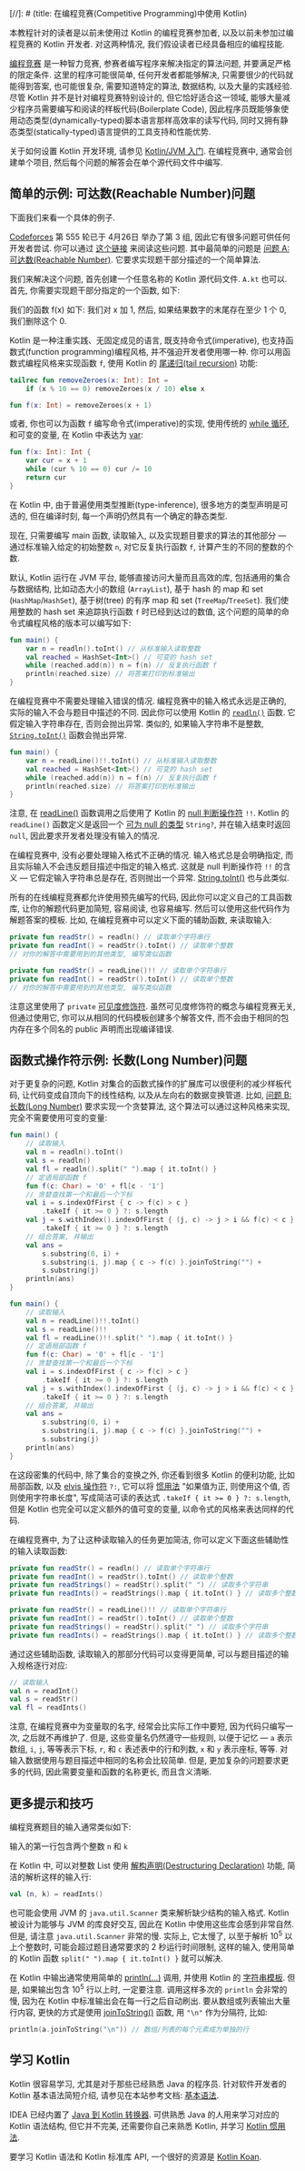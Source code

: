 [//]: # (title: 在编程竞赛(Competitive Programming)中使用 Kotlin)

本教程针对的读者是以前未使用过 Kotlin 的编程竞赛参加者, 以及以前未参加过编程竞赛的 Kotlin 开发者.
对这两种情况, 我们假设读者已经具备相应的编程技能.

[编程竞赛](https://en.wikipedia.org/wiki/Competitive_programming) 是一种智力竞赛,
参赛者编写程序来解决指定的算法问题, 并要满足严格的限定条件.
这里的程序可能很简单, 任何开发者都能够解决, 只需要很少的代码就能得到答案,
也可能很复杂, 需要知道特定的算法, 数据结构, 以及大量的实践经验.
尽管 Kotlin 并不是针对编程竞赛特别设计的, 但它恰好适合这一领域,
能够大量减少程序员需要编写和阅读的样板代码(Boilerplate Code),
因此程序员既能够象使用动态类型(dynamically-typed)脚本语言那样高效率的读写代码,
同时又拥有静态类型(statically-typed)语言提供的工具支持和性能优势.

关于如何设置 Kotlin 开发环境, 请参见 [Kotlin/JVM 入门](jvm-get-started.md).
在编程竞赛中, 通常会创建单个项目, 然后每个问题的解答会在单个源代码文件中编写.

## 简单的示例: 可达数(Reachable Number)问题

下面我们来看一个具体的例子.

[Codeforces](https://codeforces.com/)
第 555 轮已于 4月26日 举办了第 3 组, 因此它有很多问题可供任何开发者尝试.
你可以通过 [这个链接](https://codeforces.com/contest/1157) 来阅读这些问题.
其中最简单的问题是 [问题 A: 可达数(Reachable Number)](https://codeforces.com/contest/1157/problem/A).
它要求实现题干部分描述的一个简单算法.

我们来解决这个问题, 首先创建一个任意名称的 Kotlin 源代码文件. `A.kt` 也可以.
首先, 你需要实现题干部分指定的一个函数, 如下:

我们的函数 f(x) 如下: 我们对 x 加 1, 然后, 如果结果数字的末尾存在至少 1 个 0, 我们删除这个 0.

Kotlin 是一种注重实践、无固定成见的语言, 既支持命令式(imperative), 也支持函数式(function programming)编程风格,
并不强迫开发者使用哪一种.
你可以用函数式编程风格来实现函数 `f`, 使用 Kotlin 的 [尾递归(tail recursion)](functions.md#tail-recursive-functions) 功能:

```kotlin
tailrec fun removeZeroes(x: Int): Int =
    if (x % 10 == 0) removeZeroes(x / 10) else x

fun f(x: Int) = removeZeroes(x + 1)
```

或者, 你也可以为函数 `f` 编写命令式(imperative)的实现,
使用传统的 [while 循环](control-flow.md), 和可变的变量,
在 Kotlin 中表达为 [var](basic-syntax.md#variables):

```kotlin
fun f(x: Int): Int {
    var cur = x + 1
    while (cur % 10 == 0) cur /= 10
    return cur
}
```

在 Kotlin 中, 由于普遍使用类型推断(type-inference), 很多地方的类型声明是可选的,
但在编译时刻, 每一个声明仍然具有一个确定的静态类型.

现在, 只需要编写 main 函数, 读取输入, 以及实现题目要求的算法的其他部分 —
通过标准输入给定的初始整数 `n`, 对它反复执行函数 `f`, 计算产生的不同的整数的个数.

默认, Kotlin 运行在 JVM 平台, 能够直接访问大量而且高效的库,
包括通用的集合与数据结构, 比如动态大小的数组 (`ArrayList`),
基于 hash 的 map 和 set (`HashMap`/`HashSet`),
基于树(tree) 的有序 map 和 set (`TreeMap`/`TreeSet`).
我们使用整数的 hash set 来追踪执行函数 `f` 时已经到达过的数值,
这个问题的简单的命令式编程风格的版本可以编写如下:

<tabs group="kotlin-versions">
<tab title="Kotlin 1.6.0 及以后版本" group-key="kotlin-1-6">

```kotlin
fun main() {
    var n = readln().toInt() // 从标准输入读取整数
    val reached = HashSet<Int>() // 可变的 hash set
    while (reached.add(n)) n = f(n) // 反复执行函数 f
    println(reached.size) // 将答案打印到标准输出
}
```

在编程竞赛中不需要处理输入错误的情况. 编程竞赛中的输入格式永远是正确的, 实际的输入不会与题目中描述的不同.
因此你可以使用 Kotlin 的
[`readln()`](https://kotlinlang.org/api/latest/jvm/stdlib/kotlin.io/readln.html)
函数.
它假定输入字符串存在, 否则会抛出异常.
类似的, 如果输入字符串不是整数,
[`String.toInt()`](https://kotlinlang.org/api/latest/jvm/stdlib/kotlin.text/to-int.html)
函数会抛出异常.

</tab>
<tab title="旧版本" group-key="kotlin-1-5">

```kotlin
fun main() {
    var n = readLine()!!.toInt() // 从标准输入读取整数
    val reached = HashSet<Int>() // 可变的 hash set
    while (reached.add(n)) n = f(n) // 反复执行函数 f
    println(reached.size) // 将答案打印到标准输出
}
```

注意, 在
[readLine()](https://kotlinlang.org/api/latest/jvm/stdlib/kotlin.io/read-line.html)
函数调用之后使用了 Kotlin 的 [null 判断操作符](null-safety.md#the-operator) `!!`.
Kotlin 的 `readLine()` 函数定义是返回一个
[可为 null 的类型](null-safety.md#nullable-types-and-non-nullable-types) `String?`,
并在输入结束时返回 `null`, 因此要求开发者处理没有输入的情况.

在编程竞赛中, 没有必要处理输入格式不正确的情况.
输入格式总是会明确指定, 而且实际输入不会违反题目描述中指定的输入格式.
这就是 null 判断操作符 `!!` 的含义 — 它假定输入字符串总是存在, 否则抛出一个异常.
[String.toInt()](https://kotlinlang.org/api/latest/jvm/stdlib/kotlin.text/to-int.html)
也与此类似.

</tab>
</tabs>

所有的在线编程竞赛都允许使用预先编写的代码, 因此你可以定义自己的工具函数库,
让你的解题代码更加简短, 容易阅读, 也容易编写.
然后可以使用这些代码作为解题答案的模板.
比如, 在编程竞赛中可以定义下面的辅助函数, 来读取输入:

<tabs group="kotlin-versions">
<tab title="Kotlin 1.6.0 及以后版本" group-key="kotlin-1-6">

```kotlin
private fun readStr() = readln() // 读取单个字符串行
private fun readInt() = readStr().toInt() // 读取单个整数
// 对你的解答中需要用到的其他类型, 编写类似函数
```

</tab>
<tab title="旧版本" group-key="kotlin-1-5">

```kotlin
private fun readStr() = readLine()!! // 读取单个字符串行
private fun readInt() = readStr().toInt() // 读取单个整数
// 对你的解答中需要用到的其他类型, 编写类似函数
```

</tab>
</tabs>

注意这里使用了 `private` [可见度修饰符](visibility-modifiers.md).
虽然可见度修饰符的概念与编程竞赛无关,
但通过使用它, 你可以从相同的代码模板创建多个解答文件, 而不会由于相同的包内存在多个同名的 public 声明而出现编译错误.

## 函数式操作符示例: 长数(Long Number)问题

对于更复杂的问题, Kotlin 对集合的函数式操作的扩展库可以很便利的减少样板代码,
让代码变成自顶向下的线性结构, 以及从左向右的数据变换管道.
比如, [问题 B: 长数(Long Number)](https://codeforces.com/contest/1157/problem/B)
要求实现一个贪婪算法, 这个算法可以通过这种风格来实现, 完全不需要使用可变的变量:

<tabs group="kotlin-versions">
<tab title="Kotlin 1.6.0 及以后版本" group-key="kotlin-1-6">

```kotlin
fun main() {
    // 读取输入
    val n = readln().toInt()
    val s = readln()
    val fl = readln().split(" ").map { it.toInt() }
    // 定语局部函数 f
    fun f(c: Char) = '0' + fl[c - '1']
    // 贪婪查找第一个和最后一个下标
    val i = s.indexOfFirst { c -> f(c) > c }
        .takeIf { it >= 0 } ?: s.length
    val j = s.withIndex().indexOfFirst { (j, c) -> j > i && f(c) < c }
        .takeIf { it >= 0 } ?: s.length
    // 组合答案, 并输出
    val ans =
        s.substring(0, i) +
        s.substring(i, j).map { c -> f(c) }.joinToString("") +
        s.substring(j)
    println(ans)
}
```

</tab>
<tab title="旧版本" group-key="kotlin-1-5">

```kotlin
fun main() {
    // 读取输入
    val n = readLine()!!.toInt()
    val s = readLine()!!
    val fl = readLine()!!.split(" ").map { it.toInt() }
    // 定语局部函数 f
    fun f(c: Char) = '0' + fl[c - '1']
    // 贪婪查找第一个和最后一个下标
    val i = s.indexOfFirst { c -> f(c) > c }
        .takeIf { it >= 0 } ?: s.length
    val j = s.withIndex().indexOfFirst { (j, c) -> j > i && f(c) < c }
        .takeIf { it >= 0 } ?: s.length
    // 组合答案, 并输出
    val ans =
        s.substring(0, i) +
        s.substring(i, j).map { c -> f(c) }.joinToString("") +
        s.substring(j)
    println(ans)
}
```

</tab>
</tabs>

在这段密集的代码中, 除了集合的变换之外, 你还看到很多 Kotlin 的便利功能, 比如局部函数,
以及 [elvis 操作符](null-safety.md#elvis-operator) `?:`,
它可以将 [惯用法](idioms.md) "如果值为正, 则使用这个值, 否则使用字符串长度",
写成简洁可读的表达式 `.takeIf { it >= 0 } ?: s.length`,
但是 Kotlin 也完全可以定义额外的值可变的变量, 以命令式的风格来表达同样的代码.

在编程竞赛中, 为了让这种读取输入的任务更加简洁, 你可以定义下面这些辅助性的输入读取函数:

<tabs group="kotlin-versions">
<tab title="Kotlin 1.6.0 及以后版本" group-key="kotlin-1-6">

```kotlin
private fun readStr() = readln() // 读取单个字符串行
private fun readInt() = readStr().toInt() // 读取单个整数
private fun readStrings() = readStr().split(" ") // 读取多个字符串
private fun readInts() = readStrings().map { it.toInt() } // 读取多个整数
```

</tab>
<tab title="旧版本" group-key="kotlin-1-5">

```kotlin
private fun readStr() = readLine()!! // 读取单个字符串行
private fun readInt() = readStr().toInt() // 读取单个整数
private fun readStrings() = readStr().split(" ") // 读取多个字符串
private fun readInts() = readStrings().map { it.toInt() } // 读取多个整数
```

</tab>
</tabs>

通过这些辅助函数, 读取输入的那部分代码可以变得更简单, 可以与题目描述的输入规格逐行对应:

```kotlin
// 读取输入
val n = readInt()
val s = readStr()
val fl = readInts()
```

注意, 在编程竞赛中为变量取的名字, 经常会比实际工作中要短, 因为代码只编写一次, 之后就不再维护了.
但是, 这些变量名仍然遵守一些规则, 以便于记忆 —
`a` 表示数组, `i`, `j`, 等等表示下标, `r`, 和 `c` 表述表中的行和列数, `x` 和 `y` 表示座标, 等等.
对输入数据使用与题目描述中相同的名称会比较简单.
但是, 更加复杂的问题要求更多的代码, 因此需要变量和函数的名称更长, 而且含义清晰.

## 更多提示和技巧

编程竞赛题目的输入通常类似如下:

输入的第一行包含两个整数 `n` 和 `k`

在 Kotlin 中, 可以对整数 List 使用 [解构声明(Destructuring Declaration)](destructuring-declarations.md) 功能,
简洁的解析这样的输入行:

```kotlin
val (n, k) = readInts()
```

也可能会使用 JVM 的 `java.util.Scanner` 类来解析缺少结构的输入格式.
Kotlin 被设计为能够与 JVM 的库良好交互, 因此在 Kotlin 中使用这些库会感到非常自然.
但是, 请注意 `java.util.Scanner` 非常的慢.
实际上, 它太慢了, 以至于解析 10<sup>5</sup> 以上个整数时, 可能会超过题目通常要求的 2 秒运行时间限制,
这样的输入, 使用简单的 Kotlin 函数 `split(" ").map { it.toInt() }` 就可以解决.

在 Kotlin 中输出通常使用简单的 [println(...)](https://kotlinlang.org/api/latest/jvm/stdlib/kotlin.io/println.html) 调用,
并使用 Kotlin 的 [字符串模板](strings.md#string-templates).
但是, 如果输出包含 10<sup>5</sup> 行以上时, 一定要注意.
调用这样多次的 `println` 会非常的慢, 因为在 Kotlin 中标准输出会在每一行之后自动刷出.
要从数组或列表输出大量行内容, 更快的方式是使用 [joinToString()](https://kotlinlang.org/api/latest/jvm/stdlib/kotlin.collections/join-to-string.html) 函数, 用 `"\n"` 作为分隔符, 比如:

```kotlin
println(a.joinToString("\n")) // 数组/列表的每个元素成为单独的行
```

## 学习 Kotlin

Kotlin 很容易学习, 尤其是对于那些已经熟悉 Java 的程序员.
针对软件开发者的 Kotlin 基本语法简短介绍, 请参见在本站参考文档: [基本语法](basic-syntax.md).

IDEA 已经内置了 [Java 到 Kotlin 转换器](https://www.jetbrains.com/help/idea/converting-a-java-file-to-kotlin-file.html).
可供熟悉 Java 的人用来学习对应的 Kotlin 语法结构,
但它并不完美, 还需要你自己来熟悉 Kotlin, 并学习 [Kotlin 惯用法](idioms.md).

要学习 Kotlin 语法和 Kotlin 标准库 API, 一个很好的资源是 [Kotlin Koan](koans.md).
